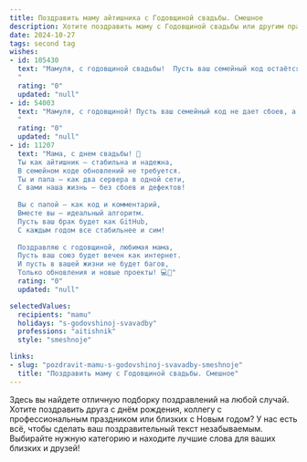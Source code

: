 ```yaml
---
title: Поздравить маму айтишника с Годовщиной свадьбы. Смешное
description: Хотите поздравить маму с Годовщиной свадьбы или другим праздником? Наш ИИ создаст незабываемое поздравление, а вы обязательно выделитесь среди других.  
date: 2024-10-27
tags: second tag
wishes:
- id: 105430
  text: "Мамуля, с годовщиной свадьбы!  Пусть ваш семейный код остаётся таким же надёжным и неуязвимым, как алгоритм шифрования уровня ЦРУ!  Желаю вам  много гигабайтов счастья, терабайтов любви и петабайтов здоровья!  Пусть в вашей жизни не будет багов, а только апдейты к счастью и бесконечный ребут романтики!
  "
  rating: "0"
  updated: "null"
- id: 54003
  text: "Мамуля, с годовщиной! Пусть ваш семейный код не дает сбоев, а любовь работает без багов. 🎉
  "
  rating: "0"
  updated: "null"
- id: 11207
  text: "Мама, с днем свадьбы! 🎉
  Ты как айтишник – стабильна и надежна,
  В семейном коде обновлений не требуется.
  Ты и папа – как два сервера в одной сети,
  С вами наша жизнь – без сбоев и дефектов!
  
  Вы с папой – как код и комментарий,
  Вместе вы – идеальный алгоритм.
  Пусть ваш брак будет как GitHub,
  С каждым годом все стабильнее и сим!
  
  Поздравляю с годовщиной, любимая мама,
  Пусть ваш союз будет вечен как интернет.
  И пусть в вашей жизни не будет багов,
  Только обновления и новые проекты! 💻💖"
  rating: "0"
  updated: "null"

selectedValues:
  recipients: "mamu"
  holidays: "s-godovshinoj-svavadby"
  professions: "aitishnik"
  style: "smeshnoje"

links:
- slug: "pozdravit-mamu-s-godovshinoj-svavadby-smeshnoje"
  title: "Поздравить маму с Годовщиной свадьбы. Смешное"
---
```


Здесь вы найдете отличную подборку поздравлений на любой случай.
Хотите поздравить друга с днём рождения, коллегу с профессиональным праздником или близких с Новым годом? У нас есть всё, чтобы сделать ваш поздравительный текст незабываемым. Выбирайте нужную категорию и находите лучшие слова для ваших близких и друзей!
